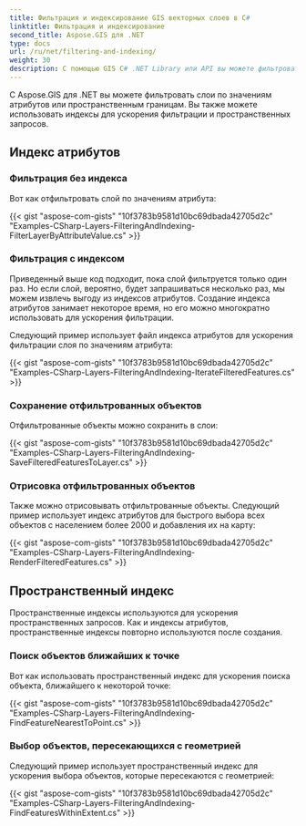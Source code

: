 ```yaml
---
title: Фильтрация и индексирование GIS векторных слоев в C#
linktitle: Фильтрация и индексирование
second_title: Aspose.GIS для .NET
type: docs
url: /ru/net/filtering-and-indexing/
weight: 30
description: С помощью GIS C# .NET Library или API вы можете фильтровать GIS векторные слои по значениям атрибутов или пространственным границам. Вы также можете использовать индексы для ускорения фильтрации и пространственных запросов.
---
```


С Aspose.GIS для .NET вы можете фильтровать слои по значениям атрибутов или пространственным границам. Вы также можете использовать индексы для ускорения фильтрации и пространственных запросов.
## **Индекс атрибутов**
### **Фильтрация без индекса**
Вот как отфильтровать слой по значениям атрибута:

{{< gist "aspose-com-gists" "10f3783b9581d10bc69dbada42705d2c" "Examples-CSharp-Layers-FilteringAndIndexing-FilterLayerByAttributeValue.cs" >}}
### **Фильтрация с индексом**
Приведенный выше код подходит, пока слой фильтруется только один раз. Но если слой, вероятно, будет запрашиваться несколько раз, мы можем извлечь выгоду из индексов атрибутов. Создание индекса атрибутов занимает некоторое время, но его можно многократно использовать для ускорения фильтрации.

Следующий пример использует файл индекса атрибутов для ускорения фильтрации слоя по значениям атрибута:

{{< gist "aspose-com-gists" "10f3783b9581d10bc69dbada42705d2c" "Examples-CSharp-Layers-FilteringAndIndexing-IterateFilteredFeatures.cs" >}}
### **Сохранение отфильтрованных объектов**
Отфильтрованные объекты можно сохранить в слои:

{{< gist "aspose-com-gists" "10f3783b9581d10bc69dbada42705d2c" "Examples-CSharp-Layers-FilteringAndIndexing-SaveFilteredFeaturesToLayer.cs" >}}
### **Отрисовка отфильтрованных объектов**
Также можно отрисовывать отфильтрованные объекты. Следующий пример использует индекс атрибутов для быстрого выбора всех объектов с населением более 2000 и добавления их на карту:

{{< gist "aspose-com-gists" "10f3783b9581d10bc69dbada42705d2c" "Examples-CSharp-Layers-FilteringAndIndexing-RenderFilteredFeatures.cs" >}}
## **Пространственный индекс**
Пространственные индексы используются для ускорения пространственных запросов. Как и индексы атрибутов, пространственные индексы повторно используются после создания.
### **Поиск объектов ближайших к точке**
Вот как использовать пространственный индекс для ускорения поиска объекта, ближайшего к некоторой точке:

{{< gist "aspose-com-gists" "10f3783b9581d10bc69dbada42705d2c" "Examples-CSharp-Layers-FilteringAndIndexing-FindFeatureNearestToPoint.cs" >}}
### **Выбор объектов, пересекающихся с геометрией**
Следующий пример использует пространственный индекс для ускорения выбора объектов, которые пересекаются с геометрией:

{{< gist "aspose-com-gists" "10f3783b9581d10bc69dbada42705d2c" "Examples-CSharp-Layers-FilteringAndIndexing-FindFeaturesWithinExtent.cs" >}}
